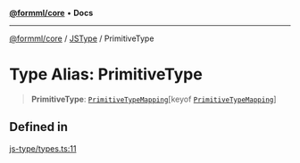 [**@formml/core**](../../../README.md) • **Docs**

---

[@formml/core](../../../globals.md) / [JSType](../README.md) / PrimitiveType

# Type Alias: PrimitiveType

> **PrimitiveType**: [`PrimitiveTypeMapping`](PrimitiveTypeMapping.md)\[keyof [`PrimitiveTypeMapping`](PrimitiveTypeMapping.md)\]

## Defined in

[js-type/types.ts:11](https://github.com/formml/formml/blob/fed46848d8032d8aeab7f7fad75fbc02dc65656a/packages/core/src/js-type/types.ts#L11)
